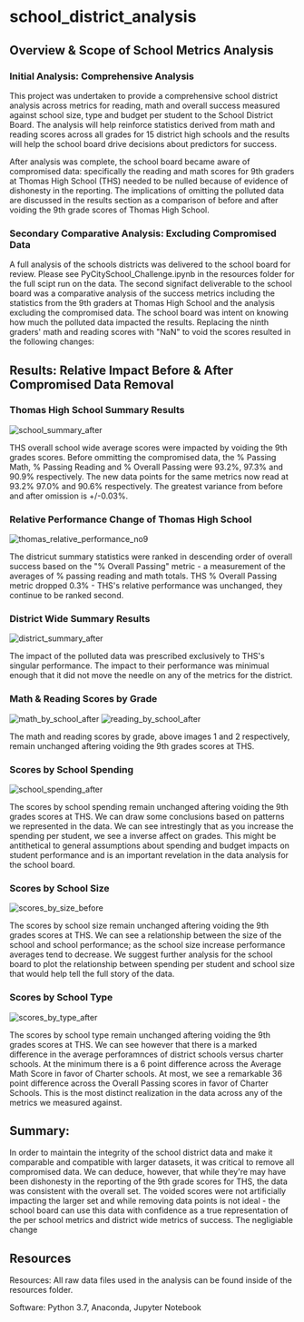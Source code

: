 # school_district_analysis
## Overview & Scope of School Metrics Analysis
### Initial Analysis: Comprehensive Analysis
This project was undertaken to provide a comprehensive school district analysis across metrics for reading, math and overall success measured against school size, type and budget per student to the School District Board. The analysis will help reinforce statistics derived from math and reading scores across all grades for 15 district high schools and the results will help the school board drive decisions about predictors for success. 

After analysis was complete, the school board became aware of compromised data: specifically the reading and math scores for 9th graders at Thomas High School (THS) needed to be nulled because of evidence of dishonesty in the reporting. The implications of omitting the polluted data are discussed in the results section as a comparison of before and after voiding the 9th grade scores of Thomas High School.

### Secondary Comparative Analysis: Excluding Compromised Data
A full analysis of the schools districts was delivered to the school board for review. Please see PyCitySchool_Challenge.ipynb in the resources folder for the full scipt run on the data. The second signifact deliverable to the school board was a comparative analysis of the success metrics including the statistics from the 9th graders at Thomas High School and the analysis excluding the compromised data. The school board was intent on knowing how much the polluted data impacted the results. Replacing the ninth graders' math and reading scores with "NaN" to void the scores resulted in the following changes:


## Results: Relative Impact Before & After Compromised Data Removal

### Thomas High School Summary Results

![school_summary_after](https://user-images.githubusercontent.com/107326987/178740422-24aa3744-7dd9-4137-9206-1a6e33fd2849.png)

THS overall school wide average scores were impacted by voiding the 9th grades scores. Before ommitting the compromised data, the % Passing Math, % Passing Reading and % Overall Passing were 93.2%, 97.3% and 90.9% respectively. The new data points for the same metrics now read at 93.2% 97.0% and 90.6% respectively. The greatest variance from before and after omission is +/-0.03%.

### Relative Performance Change of Thomas High School

![thomas_relative_performance_no9](https://user-images.githubusercontent.com/107326987/178741364-31929544-f03a-4d89-af36-66c41f162eb7.png)

The districut summary statistics were ranked in descending order of overall success based on the "% Overall Passing" metric - a measurement of the averages of % passing reading and math totals. THS % Overall Passing metric dropped 0.3% - THS's relative performance was unchanged, they continue to be ranked second. 

### District Wide Summary Results

![district_summary_after](https://user-images.githubusercontent.com/107326987/178743548-1a76b7f2-be09-4c8e-9cb1-f020f3cfc313.png)

The impact of the polluted data was prescribed exclusively to THS's singular performance. The impact to their performance was minimual enough that it did not move the needle on any of the metrics for the district.

### Math & Reading Scores by Grade

![math_by_school_after](https://user-images.githubusercontent.com/107326987/178744616-e2318d87-dc84-4b7f-b987-20dc5a242ee8.png)
![reading_by_school_after](https://user-images.githubusercontent.com/107326987/178744633-79a9370e-ce0b-4063-9a2a-8ae113b57d91.png)

The math and reading scores by grade, above images 1 and 2 respectively, remain unchanged aftering voiding the 9th grades scores at THS.

### Scores by School Spending

![school_spending_after](https://user-images.githubusercontent.com/107326987/178745106-9f82d8f0-6ced-49b8-8555-b59e2aece927.png)

The scores by school spending remain unchanged aftering voiding the 9th grades scores at THS. We can draw some conclusions based on patterns we represented in the data. We can see intrestingly that as you increase the spending per student, we see a inverse affect on grades. This might be antithetical to general assumptions about spending and budget impacts on student performance and is an important revelation in the data analysis for the school board.

### Scores by School Size

![scores_by_size_before](https://user-images.githubusercontent.com/107326987/178745149-e6bea754-7963-4984-9f35-798130ce01ed.png)

The scores by school size remain unchanged aftering voiding the 9th grades scores at THS. We can see a relationship between the size of the school and school performance; as the school size increase performance averages tend to decrease. We suggest further analysis for the school board to plot the relationship between spending per student and school size that would help tell the full story of the data.

### Scores by School Type

![scores_by_type_after](https://user-images.githubusercontent.com/107326987/178745174-e99ccd81-970d-41a8-b20a-a771f0b94e55.png)

The scores by school type remain unchanged aftering voiding the 9th grades scores at THS. We can see however that there is a marked difference in the average perforamnces of district schools versus charter schools. At the minimum there is a 6 point difference across the Average Math Score in favor of Charter schools. At most, we see a remarkable 36 point difference across the Overall Passing scores in favor of Charter Schools. This is the most distinct realization in the data across any of the metrics we measured against. 

## Summary: 
In order to maintain the integrity of the school district data and make it comparable and compatible with larger datasets, it was critical to remove all compromised data. We can deduce, however, that while they're may have been dishonesty in the reporting of the 9th grade scores for THS, the data was consistent with the overall set. The voided scores were not artificially impacting the larger set and while removing data points is not ideal - the school board can use this data with confidence as a true representation of the per school metrics and district wide metrics of success. The negligiable change

## Resources
Resources: All raw data files used in the analysis can be found inside of the resources folder.

Software: Python 3.7, Anaconda, Jupyter Notebook
